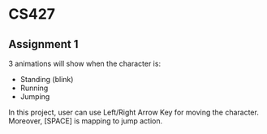 # CS427

## Assignment 1

3 animations will show when the character is:
- Standing (blink)
- Running
- Jumping

In this project, user can use Left/Right Arrow Key for moving the character. Moreover, [SPACE] is mapping to jump action.

